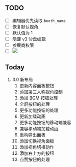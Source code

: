 ## TODO

- [ ] 编辑器优先读取 `booth_name`
- [ ] 恢复默认视角
- [ ] 默认值为 1
- [ ] 隐藏 v3 沙盘编辑
- [ ] 参展商权限
- [ ] ![](Pasted%20image%2020240412100625.png)

## Today

1. 3.0 新布局
	1. 更新内容面板按钮
	2. 添加第三人称视角控制
	3. 添加 BGM 按钮处理
	4. 全屏按钮的处理
	5. 更多功能按钮的处理
	6. 更新加载动画
	7. 更多功能按钮的移动端兼容
	8. 兼容移动端加载动画
	9. 重构弹出面板
	10. 添加切换视角面板
	11. 添加视角切换动作
	12. 添加右上方的按钮
	13. 点赞按钮的处理
